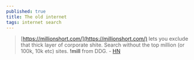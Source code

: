 ```yaml
---
published: true
title: The old internet
tags: internet search
---
```

> [https://millionshort.com/](https://millionshort.com/) lets you exclude that thick layer of corporate shite. Search without the top million (or 100k, 10k etc) sites. __!mill__ from DDG. - [HN](https://news.ycombinator.com/item?id=21404005)
